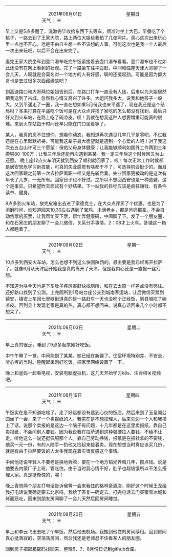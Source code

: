 ***
&nbsp;&nbsp;&nbsp;&nbsp;&nbsp;&nbsp;&nbsp;&nbsp;&nbsp;&nbsp;&nbsp;&nbsp;&nbsp;&nbsp;&nbsp;&nbsp;&nbsp;&nbsp;
&nbsp;&nbsp;&nbsp;&nbsp;&nbsp;&nbsp;&nbsp;&nbsp;&nbsp;&nbsp;&nbsp;&nbsp;&nbsp;&nbsp;           2021年08月01日
&nbsp;&nbsp;&nbsp;&nbsp;&nbsp;&nbsp;&nbsp;&nbsp;&nbsp;&nbsp;&nbsp;&nbsp;&nbsp;&nbsp;&nbsp;&nbsp;&nbsp;&nbsp;
&nbsp;&nbsp;&nbsp;&nbsp;&nbsp;&nbsp;&nbsp;&nbsp;&nbsp;&nbsp;&nbsp;&nbsp;&nbsp;&nbsp;                星期日
&nbsp;&nbsp;&nbsp;&nbsp;&nbsp;&nbsp;&nbsp;&nbsp;&nbsp;&nbsp;&nbsp;&nbsp;&nbsp;&nbsp;&nbsp;&nbsp;&nbsp;&nbsp;
&nbsp;&nbsp;&nbsp;&nbsp;&nbsp;&nbsp;&nbsp;&nbsp;&nbsp;&nbsp;&nbsp;&nbsp;&nbsp;&nbsp;&nbsp;&nbsp;&nbsp;&nbsp;
&nbsp;&nbsp;&nbsp;&nbsp;&nbsp;&nbsp;&nbsp;&nbsp;&nbsp;                                       天气： :sunny:

早上又是5点多醒了，洗漱完毕收拾东西下去等车，很准时坐上大巴。早餐吃了个桃子，一路去到了王家大院，路上两位大姐给我拍了几张照片。真心这次出来玩心里一点也不开心，老是不由自主想一些不该想的人事。可能这次也是我一个人最后一次出来玩吧，以后不会在出来完了。

逛完王家大院坐车到壶口瀑布吃完午饭紧接着去壶口瀑布看看。壶口瀑布也不过如此还没有在网上看到的壮观。完了一路坐车往平遥赶，中间和临座天津大哥聊了一会儿天，人啊就是会莫名对一个地方的人有好感，聊的还挺起劲。可能是因为额大哥也是去过很多次西藏缘故吧？

到高速路口和大哥两位姐姐告别后，在路口打车一直没有人接，后来以为大姐居然把我送到了古城，忽然我心情又高兴了许多。大姐问我多大，说我和他孩子一般大。又到平遥走了一圈，我一直在想如果5月份我也来平遥了，现在我还是这个结局吗？本来打算在平遥吃个饭可是在大众点评找了家吃的怎么都没有找到，最后只好又到火车站，在路上吃了碗凉皮。哎！我就在想我这种人想要增重可能真的很难。来到火车站由于时间还早只能在门口坐着等了。

某人，我真的忍不住想你、想看你动态，我知道再次遇见几率几乎是零吧，不过我还是在心里默默祈祷。可能我这辈子最大愿望就是遇到一个心爱的人吧！对了我这次去五台山许可三个愿望：保佑父母身体健康；让我能够顺利如国外工作两到三年攒够80-100万；让我三年后还能再次遇到某某。我一定三年后这个时候回五台山还愿。
晚上座12点火车明天就到西安了顺利就回家了，哎！每次正常工作时候都是居安思危学习新技能，可真的失业感觉有啥都干不了，可选择机会挺少的。而且这次回家跟之前第一次去拉萨离职一样又是先斩后奏。失业回家更被动的是这次有年长了几岁，一无所有。回家日子也不好过。之所以不想回西安也是一种逃避，这个是事实。只希望昨天面试有个好结果。下一站我的目标应该是疯狂赚钱、有条件读书、健身。

9点多到火车站，放完皮箱出去进了家德克士，在大众点评买了个优惠。也是为了消磨时间，谁知道回来10.30左右遇到了宝鸡、未满老乡，都是爸妈那辈，不会自动售票机买票，让我帮忙买下票，帮忙弄健康码，中间聊了下。发了一个朋友圈，和在石家庄的朋友聊了一会儿微信，关系分手事情。2：08才上火车。卧铺这一箱人都睡着了。


***
&nbsp;&nbsp;&nbsp;&nbsp;&nbsp;&nbsp;&nbsp;&nbsp;&nbsp;&nbsp;&nbsp;&nbsp;&nbsp;&nbsp;&nbsp;&nbsp;&nbsp;&nbsp;
&nbsp;&nbsp;&nbsp;&nbsp;&nbsp;&nbsp;&nbsp;&nbsp;&nbsp;&nbsp;&nbsp;&nbsp;&nbsp;&nbsp;           2021年08月02日
&nbsp;&nbsp;&nbsp;&nbsp;&nbsp;&nbsp;&nbsp;&nbsp;&nbsp;&nbsp;&nbsp;&nbsp;&nbsp;&nbsp;&nbsp;&nbsp;&nbsp;&nbsp;
&nbsp;&nbsp;&nbsp;&nbsp;&nbsp;&nbsp;&nbsp;&nbsp;&nbsp;&nbsp;&nbsp;&nbsp;&nbsp;&nbsp;                星期一
&nbsp;&nbsp;&nbsp;&nbsp;&nbsp;&nbsp;&nbsp;&nbsp;&nbsp;&nbsp;&nbsp;&nbsp;&nbsp;&nbsp;&nbsp;&nbsp;&nbsp;&nbsp;
&nbsp;&nbsp;&nbsp;&nbsp;&nbsp;&nbsp;&nbsp;&nbsp;&nbsp;&nbsp;&nbsp;&nbsp;&nbsp;&nbsp;&nbsp;&nbsp;&nbsp;&nbsp;
&nbsp;&nbsp;&nbsp;&nbsp;&nbsp;&nbsp;&nbsp;&nbsp;&nbsp;                                       天气： :sunny:

10点多到西安火车站，怎么也想不到这么快回陕西的。最主要是我已经离开拉萨了。就像6月从天津回开始我是真的离开了天津，但是我内心还是一直报一丝幻想。

不知道为啥今天也是下车肚子疼厉害赶快找厕所，和在去太原一样差点没有憋住。还好路口找到了公测。上完厕所到1号站台座公交到城南客运站，让后微信买票到镇安，镇安上车回七里峡街道真的是一路赶车一天也没吃个正经饭，到县城吃了碗凉皮。回到县上发现老家是真的热，真心都不想回来。说真心话回来几个小时都不想呆了。


***
&nbsp;&nbsp;&nbsp;&nbsp;&nbsp;&nbsp;&nbsp;&nbsp;&nbsp;&nbsp;&nbsp;&nbsp;&nbsp;&nbsp;&nbsp;&nbsp;&nbsp;&nbsp;
&nbsp;&nbsp;&nbsp;&nbsp;&nbsp;&nbsp;&nbsp;&nbsp;&nbsp;&nbsp;&nbsp;&nbsp;&nbsp;&nbsp;           2021年08月03日
&nbsp;&nbsp;&nbsp;&nbsp;&nbsp;&nbsp;&nbsp;&nbsp;&nbsp;&nbsp;&nbsp;&nbsp;&nbsp;&nbsp;&nbsp;&nbsp;&nbsp;&nbsp;
&nbsp;&nbsp;&nbsp;&nbsp;&nbsp;&nbsp;&nbsp;&nbsp;&nbsp;&nbsp;&nbsp;&nbsp;&nbsp;&nbsp;                星期二
&nbsp;&nbsp;&nbsp;&nbsp;&nbsp;&nbsp;&nbsp;&nbsp;&nbsp;&nbsp;&nbsp;&nbsp;&nbsp;&nbsp;&nbsp;&nbsp;&nbsp;&nbsp;
&nbsp;&nbsp;&nbsp;&nbsp;&nbsp;&nbsp;&nbsp;&nbsp;&nbsp;&nbsp;&nbsp;&nbsp;&nbsp;&nbsp;&nbsp;&nbsp;&nbsp;&nbsp;
&nbsp;&nbsp;&nbsp;&nbsp;&nbsp;&nbsp;&nbsp;&nbsp;&nbsp;                                       天气： :sunny:



早上真的很乏，睡到了9点多起来刚好吃饭。

中午午睡了一觉，中间能到了某某，她已经在新疆了。住宿环境特别差、不安全，听心疼的当时。睡醒起来刚好吃饭，把家里网络设置了一下。

晚上和爸妈一起看电视，安装电脑虚拟机，这几天开始学习k8s、注会相关视频吧。


***
&nbsp;&nbsp;&nbsp;&nbsp;&nbsp;&nbsp;&nbsp;&nbsp;&nbsp;&nbsp;&nbsp;&nbsp;&nbsp;&nbsp;&nbsp;&nbsp;&nbsp;&nbsp;
&nbsp;&nbsp;&nbsp;&nbsp;&nbsp;&nbsp;&nbsp;&nbsp;&nbsp;&nbsp;&nbsp;&nbsp;&nbsp;&nbsp;           2021年08月19日
&nbsp;&nbsp;&nbsp;&nbsp;&nbsp;&nbsp;&nbsp;&nbsp;&nbsp;&nbsp;&nbsp;&nbsp;&nbsp;&nbsp;&nbsp;&nbsp;&nbsp;&nbsp;
&nbsp;&nbsp;&nbsp;&nbsp;&nbsp;&nbsp;&nbsp;&nbsp;&nbsp;&nbsp;&nbsp;&nbsp;&nbsp;&nbsp;                星期四
&nbsp;&nbsp;&nbsp;&nbsp;&nbsp;&nbsp;&nbsp;&nbsp;&nbsp;&nbsp;&nbsp;&nbsp;&nbsp;&nbsp;&nbsp;&nbsp;&nbsp;&nbsp;
&nbsp;&nbsp;&nbsp;&nbsp;&nbsp;&nbsp;&nbsp;&nbsp;&nbsp;&nbsp;&nbsp;&nbsp;&nbsp;&nbsp;&nbsp;&nbsp;&nbsp;&nbsp;
&nbsp;&nbsp;&nbsp;&nbsp;&nbsp;&nbsp;&nbsp;&nbsp;&nbsp;                                       天气： :sunny:

午饭实在是不知道吃啥了，走了好远都没有选到心仪的饭店。然后来到了玉皇阁公园坐了一会，来了一个卖报纸的人。我实在是不想搭理人，后来旁边一个人和我搭上了话。说那个卖报的是这边一个脑子有问题，十几年都是在这里卖报纸，靠自己卖报纸，不会问别人要钱。因为我说我在拉萨遇到这种强硬拉人要钱，不给不让走。听他这么一说还挺佩服那个人。靠自己劳动挣钱，报纸是在报社拿的不要钱，他买一元一份，有的人随手一扔他又捡起来接着卖。现在想想当时真应该买几份，就是有由于拉萨要饭的人太多我现在着实很反感这个事情。

中间他还说年轻人不要老是换地折腾，要在一个地方韬光养晦几年，攒点钱。说是他要去内蒙厂子上班，管吃住。由于当时我心情不好，肚子也超级饿所以不怎么搭理人家。真是挺惭愧的，唉！

晚上青旅两个朋友打电话告诉我等一会来我住的格林豪酒店，刚好这个时候王龙给我打电话说我确定要去北京吗，我给了答复—确定去。打完电话去门买蜜雪冰城和烤面筋吃，回来到朋友房间聊了一会儿天然后回房间睡觉。


***
&nbsp;&nbsp;&nbsp;&nbsp;&nbsp;&nbsp;&nbsp;&nbsp;&nbsp;&nbsp;&nbsp;&nbsp;&nbsp;&nbsp;&nbsp;&nbsp;&nbsp;&nbsp;
&nbsp;&nbsp;&nbsp;&nbsp;&nbsp;&nbsp;&nbsp;&nbsp;&nbsp;&nbsp;&nbsp;&nbsp;&nbsp;&nbsp;           2021年08月20日
&nbsp;&nbsp;&nbsp;&nbsp;&nbsp;&nbsp;&nbsp;&nbsp;&nbsp;&nbsp;&nbsp;&nbsp;&nbsp;&nbsp;&nbsp;&nbsp;&nbsp;&nbsp;
&nbsp;&nbsp;&nbsp;&nbsp;&nbsp;&nbsp;&nbsp;&nbsp;&nbsp;&nbsp;&nbsp;&nbsp;&nbsp;&nbsp;                星期五
&nbsp;&nbsp;&nbsp;&nbsp;&nbsp;&nbsp;&nbsp;&nbsp;&nbsp;&nbsp;&nbsp;&nbsp;&nbsp;&nbsp;&nbsp;&nbsp;&nbsp;&nbsp;
&nbsp;&nbsp;&nbsp;&nbsp;&nbsp;&nbsp;&nbsp;&nbsp;&nbsp;&nbsp;&nbsp;&nbsp;&nbsp;&nbsp;&nbsp;&nbsp;&nbsp;&nbsp;
&nbsp;&nbsp;&nbsp;&nbsp;&nbsp;&nbsp;&nbsp;&nbsp;&nbsp;                                       天气： :sunny:

早上和李云飞出去吃了个早饭，然后他去机场。我搬到他住的房间续租。回到房间真心挺落寂的，空荡荡房间，然后我还是老师忍不住看某人的朋友圈。

回到房子把邮箱密码找回来，整理6、7、8月份日记到github仓库。
